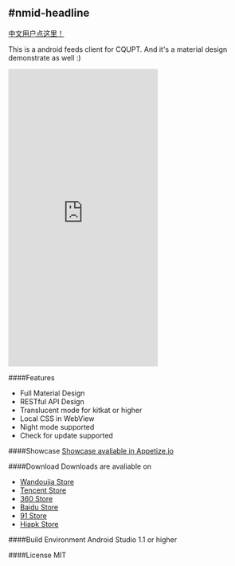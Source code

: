 #nmid-headline
--------
[中文用户点这里！](note/readme_chs.md)

This is a android feeds client for CQUPT. And it's a material design demonstrate as well :)


<iframe src="https://appetize.io/embed/r2bcrm0qy386md3fv37ye47z7c?device=nexus5&scale=75&autoplay=false&orientation=portrait&deviceColor=black" width="300px" height="597px" frameborder="0" scrolling="no"></iframe>

####Features
* Full Material Design
* RESTful API Design
* Translucent mode for kitkat or higher
* Local CSS in WebView
* Night mode supported
* Check for update supported


####Showcase
[Showcase avaliable in Appetize.io](https://appetize.io/app/r2bcrm0qy386md3fv37ye47z7c)

####Download
Downloads are avaliable on

* [Wandoujia Store](http://www.wandoujia.com/apps/cn.edu.cqupt.nmid.headline) 
* [Tencent Store](http://sj.qq.com/myapp/detail.htm?apkName=cn.edu.cqupt.nmid.headline)  
* [360 Store](http://zhushou.360.cn/detail/index/soft_id/2781053?recrefer=SE_D_%E9%80%9A%E4%BF%A1%E5%A4%B4%E6%9D%A1)  
* [Baidu Store](http://shouji.baidu.com/software/item?docid=7599338&from=as)  
* [91 Store](http://apk.91.com/Soft/Android/cn.edu.cqupt.nmid.headline-206-2.06.html)
* [Hiapk Store](http://apk.hiapk.com/appinfo/cn.edu.cqupt.nmid.headline/206)  

####Build Environment
Android Studio 1.1 or higher


####License
MIT
